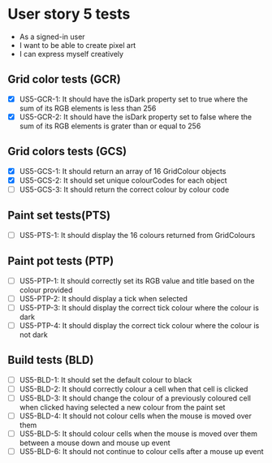# User story 5 tests

- As a signed-in user
- I want to be able to create pixel art
- I can express myself creatively

## Grid color tests (GCR)

- [x] US5-GCR-1: It should have the isDark property set to true where the sum of its RGB elements is less than 256
- [x] US5-GCR-2: It should have the isDark property set to false where the sum of its RGB elements is grater than or equal to 256

## Grid colors tests (GCS)

- [x] US5-GCS-1: It should return an array of 16 GridColour objects
- [x] US5-GCS-2: It should set unique colourCodes for each object
- [ ] US5-GCS-3: It should return the correct colour by colour code

## Paint set tests(PTS)

- [ ] US5-PTS-1: It should display the 16 colours returned from GridColours

## Paint pot tests (PTP)

- [ ] US5-PTP-1: It should correctly set its RGB value and title based on the colour provided
- [ ] US5-PTP-2: It should display a tick when selected
- [ ] US5-PTP-3: It should display the correct tick colour where the colour is dark
- [ ] US5-PTP-4: It should display the correct tick colour where the colour is not dark

## Build tests (BLD)

- [ ] US5-BLD-1: It should set the default colour to black
- [ ] US5-BLD-2: It should correctly colour a cell when that cell is clicked
- [ ] US5-BLD-3: It should change the colour of a previously coloured cell when clicked having selected a new colour from the paint set
- [ ] US5-BLD-4: It should not colour cells when the mouse is moved over them
- [ ] US5-BLD-5: It should colour cells when the mouse is moved over them between a mouse down and mouse up event
- [ ] US5-BLD-6: It should not continue to colour cells after a mouse up event
